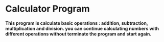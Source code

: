 # Calculator Program

#### This program is calculate basic operations : addition, subtraction, multiplication and division. you can continue calculating numbers with different operations without terminate the program and start again.

